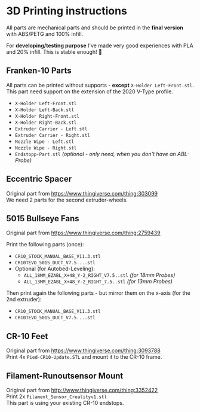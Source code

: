 # 3D Printing instructions

All parts are mechanical parts and should be printed in the **final version** with ABS/PETG and 100% infill.

For **developing/testing purpose** I've made very good experiences with PLA and 20% infill. This is stable enough! :grimacing:



## Franken-10 Parts

All parts can be printed without supports - **except** `X-Holder Left-Front.stl`.
This part need support on the extension of the 2020 V-Type profile.
- `X-Holder Left-Front.stl`
- `X-Holder Left-Back.stl`
- `X-Holder Right-Front.stl`
- `X-Holder Right-Back.stl`
- `Extruder Carrier - Left.stl`
- `Extruder Carrier - Right.stl`
- `Nozzle Wipe - Left.stl`
- `Nozzle Wipe - Right.stl`
- `Endstopp-Part.stl` *(optional - only need, when you don't have an ABL-Probe)*

## Eccentric Spacer

Original part from https://www.thingiverse.com/thing:303099  
We need 2 parts for the second extruder-wheels.


## 5015 Bullseye Fans
Original part from https://www.thingiverse.com/thing:2759439

Print the following parts (once):
- `CR10_STOCK_MANUAL_BASE_V11.3.stl`
- `CR10TEVO_5015_DUCT_V7.5....stl`
- Optional (for Autobed-Leveling):
  - `ALL_18MM_EZABL_X+48_Y-2_RIGHT_V7.5..stl` *(for 18mm Probes)*
  - `ALL_13MM_EZABL_X+48_Y-2_RIGHT_7.5..stl` *(for 13mm Probes)*

Then print again the following parts - but mirror them on the x-axis (for the 2nd extruder):
- `CR10_STOCK_MANUAL_BASE_V11.3.stl`
- `CR10TEVO_5015_DUCT_V7.5....stl`

## CR-10 Feet
Original part from https://www.thingiverse.com/thing:3093788  
Print 4x `Pied-CR10-Update.STL` and mount it to the CR-10 frame.

## Filament-Runoutsensor Mount
Original part from http://www.thingiverse.com/thing:3352422  
Print 2x `Filament_Sensor_Crealityv1.stl`  
This part is using your existing CR-10 endstops.

